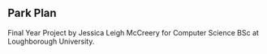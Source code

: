 
## Park Plan 

Final Year Project by Jessica Leigh McCreery for Computer Science BSc at Loughborough University.

